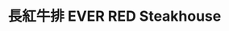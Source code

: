 ---
title: "長紅牛排 EVER RED Steakhouse"
description: "長紅牛排 EVER RED Steakhouse"
layout: shop
keywords:
  - 美食競賽
  - 台灣美食
  - 美食精選
datePublished: "2025-06-30"
dateModified: "2025-07-06"
city: "高雄市"
district: "左營區"
address: "高雄市左營區裕誠路南屏路"
phone: "0916077225"
geo: "22.666113865045887, 120.30003453773072"
google_map: "https://maps.app.goo.gl/Awk9bB9Loxb2y7pb6"
footinder: "https://footinder.com.tw/%E9%AB%98%E9%9B%84%E5%B8%82%E5%B7%A6%E7%87%9F%E5%8D%80/362073/"
official: "https://www.facebook.com/EverRedSteakhouse"
award:
  - name: "夜市王"
    year: "2024"
    entries:
      - nightMarket: "瑞豐夜市"
        food_type: "牛肉"
        rank: "第五名"

---